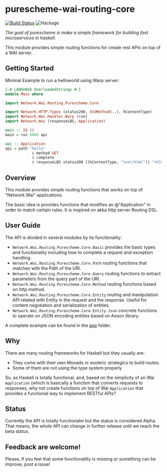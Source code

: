 # purescheme-wai-routing-core
[![Build Status](https://travis-ci.org/purescheme/purescheme-wai-routing-core.svg?branch=master)](https://travis-ci.org/purescheme/purescheme-wai-routing-core)
![Hackage](https://img.shields.io/hackage/v/purescheme-wai-routing-core)

*The goal of purescheme is make a simple framework for building fast microservices in haskell.*

This module provides simple routing functions for create rest APIs on top of a WAI server.

## Getting Started

Minimal Example to run a helloworld using Warp server:

```haskell
{-# LANGUAGE OverloadedStrings #-}
module Main where

import Network.Wai.Routing.Purescheme.Core

import Network.HTTP.Types (status200, StdMethod(..), hContentType)
import Network.Wai.Handler.Warp (run)
import Network.Wai (responseLBS, Application)

main :: IO ()
main = run 8080 api

api :: Application
api = path "hello"
            $ method GET
            $ complete
            $ responseLBS status200 [(hContentType, "text/html")] "<h1>Hellow World!</h1>"

```

## Overview

This module provides simple routing functions that works on top of "Network.Wai"
applications.
 
The basic idea is provides functions that modifies an @"Application" in order to match
certain rules. It is inspired on akka http server Routing DSL.

## User Guide

The API is divided in several modules by its functionality:
- `Network.Wai.Routing.Purescheme.Core.Basic` provides the basic types and functionality including how to complete a request and exception handling.
- `Network.Wai.Routing.Purescheme.Core.Path` routing functions that matches with the Path of the URI.
- `Network.Wai.Routing.Purescheme.Core.Query` routing functions to extract parameters from the query part of the URI.
- `Network.Wai.Routing.Purescheme.Core.Method` routing functions based on http method.
- `Network.Wai.Routing.Purescheme.Core.Entity` routing and manipulation API related with Entity in the request and the response. Useful for content negotiation and serialization of entities.
- `Network.Wai.Routing.Purescheme.Core.Entity.Json` concrete functions to operate on JSON encoding entities based on Aeson library.

A complete example can be found in the [app](https://github.com/purescheme/purescheme-wai-routing-core/tree/master/app) folder.

## Why
There are many routing frameworks for Haskell but they usually are:
- They come with their own Monads or exoteric strategics to build routes.
- Some of them are not using the type system properly

So, as Haskell is totally functional, and, based on the simplicity of an Wai `Application` (which is basically
a function that converts requests to responses, why not create functions on top of Wai `Application` that 
provides a functional way to implement RESTful APIs?

## Status
Currently the API is totally functionalm but the status is considered Alpha. That means, the whole API can change
in further release until we reach the beta status.

## Feedback are welcome!
Please, if you feel that some functionallity is missing or something can be improve, post a issue!
